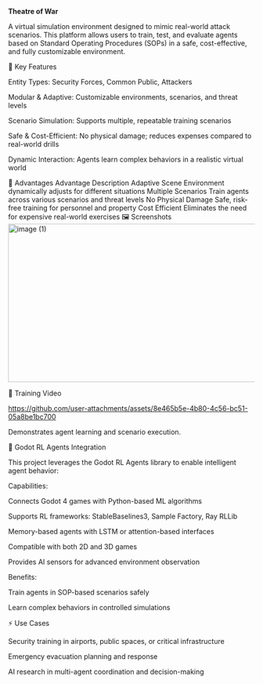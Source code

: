 **Theatre of War**

A virtual simulation environment designed to mimic real-world attack scenarios. This platform allows users to train, test, and evaluate agents based on Standard Operating Procedures (SOPs) in a safe, cost-effective, and fully customizable environment.

🌟 Key Features

Entity Types: Security Forces, Common Public, Attackers

Modular & Adaptive: Customizable environments, scenarios, and threat levels

Scenario Simulation: Supports multiple, repeatable training scenarios

Safe & Cost-Efficient: No physical damage; reduces expenses compared to real-world drills

Dynamic Interaction: Agents learn complex behaviors in a realistic virtual world

🎯 Advantages
Advantage	Description
Adaptive Scene	Environment dynamically adjusts for different situations
Multiple Scenarios	Train agents across various scenarios and threat levels
No Physical Damage	Safe, risk-free training for personnel and property
Cost Efficient	Eliminates the need for expensive real-world exercises
🖼 Screenshots
<img width="574" height="323" alt="image (1)" src="https://github.com/user-attachments/assets/680b6a1a-f3df-4378-bbf1-c02e43044bbe" />

🎥 Training Video



https://github.com/user-attachments/assets/8e465b5e-4b80-4c56-bc51-05a8be1bc700


Demonstrates agent learning and scenario execution.

🤖 Godot RL Agents Integration

This project leverages the Godot RL Agents
 library to enable intelligent agent behavior:

Capabilities:

Connects Godot 4 games with Python-based ML algorithms

Supports RL frameworks: StableBaselines3, Sample Factory, Ray RLLib

Memory-based agents with LSTM or attention-based interfaces

Compatible with both 2D and 3D games

Provides AI sensors for advanced environment observation

Benefits:

Train agents in SOP-based scenarios safely

Learn complex behaviors in controlled simulations



⚡ Use Cases

Security training in airports, public spaces, or critical infrastructure

Emergency evacuation planning and response

AI research in multi-agent coordination and decision-making
